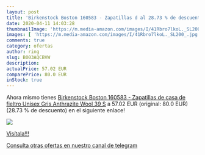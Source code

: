```yaml
---
layout: post
title: 'Birkenstock Boston 160583 - Zapatillas d al 28.73 % de descuento'
date: 2020-04-11 14:03:28
thumbnailImage: 'https://m.media-amazon.com/images/I/41Rbro7lkoL._SL200_.jpg'
images: [ 'https://m.media-amazon.com/images/I/41Rbro7lkoL._SL200_.jpg' ]
comments: true
category: ofertas
author: ring
slug: B003AQCBVW
description:
actualPrice: 57.02 EUR
comparePrice: 80.0 EUR
inStock: true
---
```


Ahora mismo tienes [Birkenstock Boston 160583 - Zapatillas de casa de fieltro  Unisex  Gris  Anthrazite Wool   39 S](https://www.amazon.com/dp/B003AQCBVW/?tag=redken08-20) a 57.02 EUR (original: 80.0 EUR) (28.73 %  de descuento) en el siguiente enlace!

[![](https://m.media-amazon.com/images/I/41Rbro7lkoL._SL200_.jpg)](https://www.amazon.com/dp/B003AQCBVW/?tag=redken08-20)

[Visítala!!!](https://www.amazon.com/dp/B003AQCBVW/?tag=redken08-20)

[Consulta otras ofertas en nuestro canal de telegram](https://t.me/s/ofertas25)
